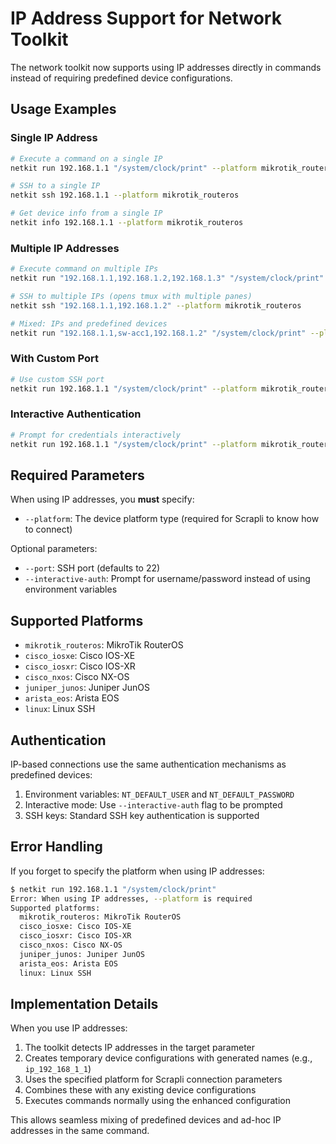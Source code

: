 # IP Address Support for Network Toolkit

The network toolkit now supports using IP addresses directly in commands instead of requiring predefined device configurations.

## Usage Examples

### Single IP Address
```bash
# Execute a command on a single IP
netkit run 192.168.1.1 "/system/clock/print" --platform mikrotik_routeros

# SSH to a single IP
netkit ssh 192.168.1.1 --platform mikrotik_routeros

# Get device info from a single IP
netkit info 192.168.1.1 --platform mikrotik_routeros
```

### Multiple IP Addresses
```bash
# Execute command on multiple IPs
netkit run "192.168.1.1,192.168.1.2,192.168.1.3" "/system/clock/print" --platform mikrotik_routeros

# SSH to multiple IPs (opens tmux with multiple panes)
netkit ssh "192.168.1.1,192.168.1.2" --platform mikrotik_routeros

# Mixed: IPs and predefined devices
netkit run "192.168.1.1,sw-acc1,192.168.1.2" "/system/clock/print" --platform mikrotik_routeros
```

### With Custom Port
```bash
# Use custom SSH port
netkit run 192.168.1.1 "/system/clock/print" --platform mikrotik_routeros --port 2222
```

### Interactive Authentication
```bash
# Prompt for credentials interactively
netkit run 192.168.1.1 "/system/clock/print" --platform mikrotik_routeros --interactive-auth
```

## Required Parameters

When using IP addresses, you **must** specify:

- `--platform`: The device platform type (required for Scrapli to know how to connect)

Optional parameters:
- `--port`: SSH port (defaults to 22)
- `--interactive-auth`: Prompt for username/password instead of using environment variables

## Supported Platforms

- `mikrotik_routeros`: MikroTik RouterOS
- `cisco_iosxe`: Cisco IOS-XE
- `cisco_iosxr`: Cisco IOS-XR
- `cisco_nxos`: Cisco NX-OS
- `juniper_junos`: Juniper JunOS
- `arista_eos`: Arista EOS
- `linux`: Linux SSH

## Authentication

IP-based connections use the same authentication mechanisms as predefined devices:

1. Environment variables: `NT_DEFAULT_USER` and `NT_DEFAULT_PASSWORD`
2. Interactive mode: Use `--interactive-auth` flag to be prompted
3. SSH keys: Standard SSH key authentication is supported

## Error Handling

If you forget to specify the platform when using IP addresses:

```bash
$ netkit run 192.168.1.1 "/system/clock/print"
Error: When using IP addresses, --platform is required
Supported platforms:
  mikrotik_routeros: MikroTik RouterOS
  cisco_iosxe: Cisco IOS-XE
  cisco_iosxr: Cisco IOS-XR
  cisco_nxos: Cisco NX-OS
  juniper_junos: Juniper JunOS
  arista_eos: Arista EOS
  linux: Linux SSH
```

## Implementation Details

When you use IP addresses:

1. The toolkit detects IP addresses in the target parameter
2. Creates temporary device configurations with generated names (e.g., `ip_192_168_1_1`)
3. Uses the specified platform for Scrapli connection parameters
4. Combines these with any existing device configurations
5. Executes commands normally using the enhanced configuration

This allows seamless mixing of predefined devices and ad-hoc IP addresses in the same command.
